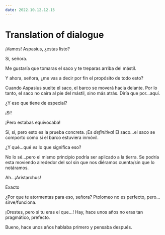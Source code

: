 ```yaml
---
date: 2022.10.12.12.15
---
```

# Translation of dialogue

¡Vamos! Aspasius, ¿estas listo?

Sí, señora.

Me gustaría que tomaras el saco y te treparas arriba del mástil.

Y ahora, señora, ¿me vas a decir por fin el propósito de todo esto?

Cuando Aspasius suelte el saco, el barco se moverá hacia delante. Por lo tanto, el saco no caira al pie del mástil, sino más atrás. Diría que por…aquí.

¿Y eso que tiene de especial?

¡Sí!

¡Pero estabas equivocaba!

Sí, sí, pero esto es la prueba concreta. ¡Es *definitiva*! El saco…el saco se comporto como si el barco estuviera inmóvil.

¿Y qué…qué *es* lo que significa eso?

No lo sé…pero el mismo principio podría ser aplicado a la tierra. Se podría esta moviendo alrededor del sol sin que nos diéramos cuenta/sin que lo notáramos.

Ah…¡Aristarchus!

Exacto

¿Por que te atormentas para eso, señora? Ptolomeo no es perfecto, pero…sirve/funciona.

¡Orestes, pero si tu eras el que…! Hay, hace unos años no eras tan pragmático, prefecto.

Bueno, hace unos años hablaba primero y pensaba después.